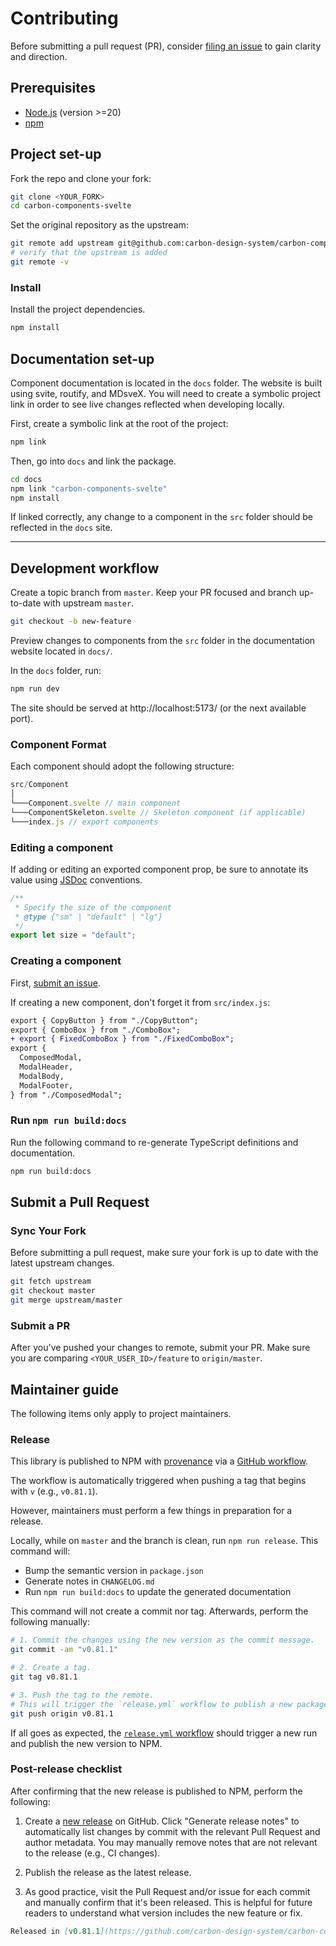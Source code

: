 # Contributing

Before submitting a pull request (PR), consider [filing an issue](https://github.com/carbon-design-system/carbon-components-svelte/issues) to gain clarity and direction.

## Prerequisites

- [Node.js](https://nodejs.org/en/download/package-manager/) (version >=20)
- [npm](https://docs.npmjs.com/downloading-and-installing-node-js-and-npm#using-a-node-installer-to-install-nodejs-and-npm)

## Project set-up

Fork the repo and clone your fork:

```sh
git clone <YOUR_FORK>
cd carbon-components-svelte
```

Set the original repository as the upstream:

```sh
git remote add upstream git@github.com:carbon-design-system/carbon-components-svelte.git
# verify that the upstream is added
git remote -v
```

### Install

Install the project dependencies.

```sh
npm install
```

## Documentation set-up

Component documentation is located in the `docs` folder. The website is built using svite, routify, and MDsveX. You will need to create a symbolic project link in order to see live changes reflected when developing locally.

First, create a symbolic link at the root of the project:

```sh
npm link
```

Then, go into `docs` and link the package.

```sh
cd docs
npm link "carbon-components-svelte"
npm install
```

If linked correctly, any change to a component in the `src` folder should be reflected in the `docs` site.

---

## Development workflow

Create a topic branch from `master`. Keep your PR focused and branch up-to-date with upstream `master`.

```sh
git checkout -b new-feature
```

Preview changes to components from the `src` folder in the documentation website located in `docs/`.

In the `docs` folder, run:

```sh
npm run dev
```

The site should be served at http://localhost:5173/ (or the next available port).

### Component Format

Each component should adopt the following structure:

```js
src/Component
│
└───Component.svelte // main component
└───ComponentSkeleton.svelte // Skeleton component (if applicable)
└───index.js // export components
```

### Editing a component

If adding or editing an exported component prop, be sure to annotate its value using [JSDoc](https://jsdoc.app/) conventions.

```js
/**
 * Specify the size of the component
 * @type {"sm" | "default" | "lg"}
 */
export let size = "default";
```

### Creating a component

First, [submit an issue](https://github.com/carbon-design-system/carbon-components-svelte/issues).

If creating a new component, don't forget it from `src/index.js`:

```diff
export { CopyButton } from "./CopyButton";
export { ComboBox } from "./ComboBox";
+ export { FixedComboBox } from "./FixedComboBox";
export {
  ComposedModal,
  ModalHeader,
  ModalBody,
  ModalFooter,
} from "./ComposedModal";
```

### Run `npm run build:docs`

Run the following command to re-generate TypeScript definitions and documentation.

```sh
npm run build:docs
```

## Submit a Pull Request

### Sync Your Fork

Before submitting a pull request, make sure your fork is up to date with the latest upstream changes.

```sh
git fetch upstream
git checkout master
git merge upstream/master
```

### Submit a PR

After you've pushed your changes to remote, submit your PR. Make sure you are comparing `<YOUR_USER_ID>/feature` to `origin/master`.

## Maintainer guide

The following items only apply to project maintainers.

### Release

This library is published to NPM with [provenance](https://docs.npmjs.com/generating-provenance-statements) via a [GitHub workflow](https://github.com/carbon-design-system/carbon-components-svelte/blob/master/.github/workflows/release.yml).

The workflow is automatically triggered when pushing a tag that begins with `v` (e.g., `v0.81.1`).

However, maintainers must perform a few things in preparation for a release.

Locally, while on `master` and the branch is clean, run `npm run release`. This command will:

- Bump the semantic version in `package.json`
- Generate notes in `CHANGELOG.md`
- Run `npm run build:docs` to update the generated documentation

This command will not create a commit nor tag. Afterwards, perform the following manually:

```sh
# 1. Commit the changes using the new version as the commit message.
git commit -am "v0.81.1"

# 2. Create a tag.
git tag v0.81.1

# 3. Push the tag to the remote.
# This will trigger the `release.yml` workflow to publish a new package to NPM (with provenance).
git push origin v0.81.1
```

If all goes as expected, the [`release.yml` workflow](https://github.com/carbon-design-system/carbon-components-svelte/actions/workflows/release.yml) should trigger a new run and publish the new version to NPM.

### Post-release checklist

After confirming that the new release is published to NPM, perform the following:

1. Create a [new release](https://github.com/carbon-design-system/carbon-components-svelte/releases/new) on GitHub. Click "Generate release notes" to automatically list changes by commit with the relevant Pull Request and author metadata. You may manually remove notes that are not relevant to the release (e.g., CI changes).

2. Publish the release as the latest release.

3. As good practice, visit the Pull Request and/or issue for each commit and manually confirm that it's been released. This is helpful for future readers to understand what version includes the new feature or fix.

```md
Released in [v0.81.1](https://github.com/carbon-design-system/carbon-components-svelte/releases/tag/v0.81.1).
```
